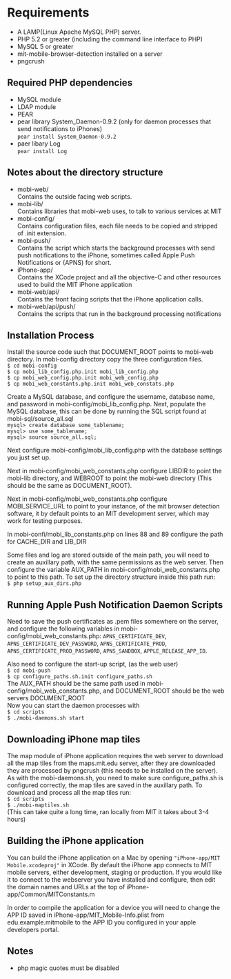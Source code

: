 # Requirements
* A LAMP(Linux Apache MySQL PHP) server.
* PHP 5.2 or greater (including the command line interface to PHP)
* MySQL 5 or greater
* mit-mobile-browser-detection installed on a server
* pngcrush

## Required PHP dependencies
* MySQL module
* LDAP module
* PEAR
* pear library System_Daemon-0.9.2 (only for daemon processes that send notifications to iPhones)  
``pear install System_Daemon-0.9.2``
* paer libary Log  
``pear install Log``

## Notes about the directory structure
* mobi-web/  
Contains the outside facing web scripts.
* mobi-lib/  
Contains libraries that mobi-web uses, to talk to various services at MIT
* mobi-config/  
Contains configuration files, each file needs to be copied and stripped of .init extension.
* mobi-push/  
Contains the script which starts the background processes with send push notifications to the iPhone, sometimes called Apple Push Notifications or (APNS) for short.
* iPhone-app/  
Contains the XCode project and all the objective-C and other resources used to build the MIT iPhone application
* mobi-web/api/  
Contains the front facing scripts that the iPhone application calls.
* mobi-web/api/push/  
Contains the scripts that run in the background processing notifications


## Installation Process
Install the source code such that DOCUMENT\_ROOT points to mobi-web directory. In mobi-config directory copy the three configuration files.  
``$ cd mobi-config``  
``$ cp mobi_lib_config.php.init mobi_lib_config.php``  
``$ cp mobi_web_config.php.init mobi_web_config.php``  
``$ cp mobi_web_constants.php.init mobi_web_constats.php``  

Create a MySQL database, and configure the username, database name, and password in
mobi\-config/mobi\_lib\_config.php. Next, populate the MySQL database, this can be done by running the SQL script found at mobi-sql/source\_all.sql  
``mysql> create database some_tablename;``  
``mysql> use some_tablename;``  
``mysql> source source_all.sql;``  

Next configure mobi-config/mobi\_lib\_config.php with the database settings you just set up.

Next in mobi-config/mobi\_web\_constants.php configure LIBDIR to point the mobi-lib directory, and WEBROOT to point the mobi-web directory (This should be the same as DOCUMENT\_ROOT).

Next in mobi-config/mobi\_web\_constants.php configure MOBI\_SERVICE\_URL to point to your instance, of the mit browser detection software, it by default points to an MIT development server, which may work for testing purposes.

In mobi-confi/mobi\_lib\_constants.php on lines 88 and 89 configure the path for CACHE_DIR and LIB\_DIR

Some files and log are stored outside of the main path, you will need to create an auxillary path, with the same permissions as the web server.  Then configure the variable AUX_PATH in mobi-config/mobi_web_constants.php to point to this path.  To set up the directory structure inside this path run:  
``$ php setup_aux_dirs.php``

## Running Apple Push Notification Daemon Scripts
Need to save the push certificates as .pem files somewhere on the server, and configure the following variables in mobi-config/mobi\_web\_constants.php: ``APNS_CERTIFICATE_DEV``, ``APNS_CERTIFICATE_DEV_PASSWORD``, ``APNS_CERTIFICATE_PROD``, ``APNS_CERTIFICATE_PROD_PASSWORD``, ``APNS_SANDBOX``, ``APPLE_RELEASE_APP_ID``.

Also need to configure the start-up script, (as the web user)  
``$ cd mobi-push``  
``$ cp configure_paths.sh.init configure_paths.sh``    
The AUX\_PATH should be the same path used in mobi-config/mobi\_web\_constants.php, and DOCUMENT\_ROOT should be the web servers DOCUMENT\_ROOT    
Now you can start the daemon processes with  
``$ cd scripts``  
``$ ./mobi-daemons.sh start``

## Downloading iPhone map tiles
The map module of iPhone application requires the web server to download all the map tiles from the maps.mit.edu server, after they are downloaded they are processed by pngcrush (this needs to be installed on the server). As with the mobi-daemons.sh, you need to make sure configure\_paths.sh is configured correctly, the map tiles are saved in the auxillary path.  To download and process all the map tiles run:  
``$ cd scripts``  
``$ ./mobi-maptiles.sh``  
(This can take quite a long time, ran locally from MIT it takes about 3-4 hours)

## Building the iPhone application
You can build the iPhone application on a Mac by opening ``"iPhone-app/MIT Mobile.xcodeproj"`` in XCode.  By default the iPhone app connects to MIT mobile servers, either development, staging or production.  If you would like it to connect to the webserver you have installed and configure, then edit the domain names and URLs at the top of iPhone-app/Common/MITConstants.m

In order to compile the application for a device you will need to change the APP ID saved in iPhone-app/MIT_Mobile-Info.plist from edu.example.mitmobile to the APP ID you configured in your apple developers portal.

## Notes
* php magic quotes must be disabled